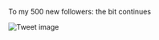 To my 500 new followers: the bit continues


![Tweet image](/asset/crosspoast/GxmP-iCaAAECjsi.jpg)

